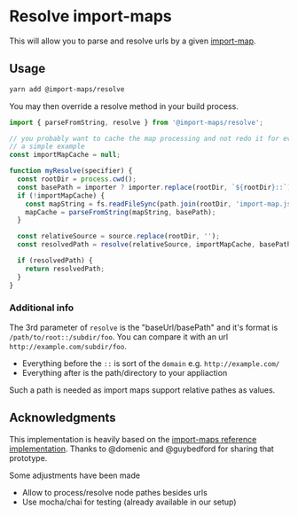 # Resolve import-maps

[//]: # 'AUTO INSERT HEADER PREPUBLISH'

This will allow you to parse and resolve urls by a given [import-map](https://github.com/WICG/import-maps).

## Usage

```bash
yarn add @import-maps/resolve
```

You may then override a resolve method in your build process.

```js
import { parseFromString, resolve } from '@import-maps/resolve';

// you probably want to cache the map processing and not redo it for every resolve
// a simple example
const importMapCache = null;

function myResolve(specifier) {
  const rootDir = process.cwd();
  const basePath = importer ? importer.replace(rootDir, `${rootDir}::`) : `${rootDir}::`;
  if (!importMapCache) {
    const mapString = fs.readFileSync(path.join(rootDir, 'import-map.json'), 'utf-8');
    mapCache = parseFromString(mapString, basePath);
  }

  const relativeSource = source.replace(rootDir, '');
  const resolvedPath = resolve(relativeSource, importMapCache, basePath);

  if (resolvedPath) {
    return resolvedPath;
  }
}
```

### Additional info

The 3rd parameter of `resolve` is the "baseUrl/basePath" and it's format is `/path/to/root::/subdir/foo`.
You can compare it with an url `http://example.com/subdir/foo`.

- Everything before the `::` is sort of the `domain` e.g. `http://example.com/`
- Everything after is the path/directory to your appliaction

Such a path is needed as import maps support relative pathes as values.

## Acknowledgments

This implementation is heavily based on the [import-maps reference implementation](https://github.com/WICG/import-maps/tree/master/reference-implementation).
Thanks to @domenic and @guybedford for sharing that prototype.

Some adjustments have been made

- Allow to process/resolve node pathes besides urls
- Use mocha/chai for testing (already available in our setup)

<script>
  export default {
    mounted() {
      const editLink = document.querySelector('.edit-link a');
      if (editLink) {
        const url = editLink.href;
        editLink.href = url.substr(0, url.indexOf('/master/')) + '/master/packages/import-maps-process/README.md';
      }
    }
  }
</script>
